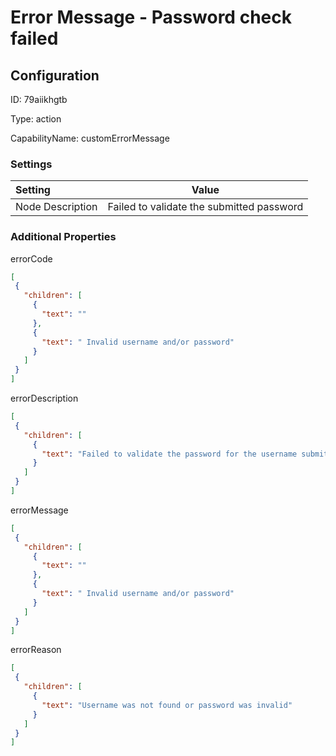 # Error Message - Password check failed
## Configuration
ID:  79aiikhgtb

Type: action 

CapabilityName: customErrorMessage

### Settings
| Setting | Value  |
| :------------------------ | ---------------------------------------- |
| Node Description | Failed to validate the submitted password | }
 




### Additional Properties
errorCode
 ```json 
[
  {
    "children": [
      {
        "text": ""
      },
      {
        "text": " Invalid username and/or password"
      }
    ]
  }
]
```


errorDescription
 ```json 
[
  {
    "children": [
      {
        "text": "Failed to validate the password for the username submitted"
      }
    ]
  }
]
```


errorMessage
 ```json 
[
  {
    "children": [
      {
        "text": ""
      },
      {
        "text": " Invalid username and/or password"
      }
    ]
  }
]
```


errorReason
 ```json 
[
  {
    "children": [
      {
        "text": "Username was not found or password was invalid"
      }
    ]
  }
]
```



